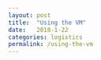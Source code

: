 ```yaml
---
layout: post
title:  "Using the VM"
date:   2018-1-22
categories: logistics
permalink: /using-the-vm
---
```




